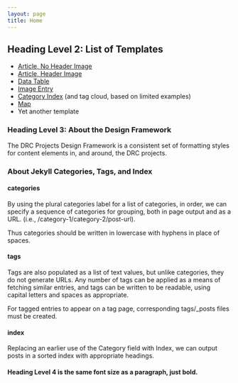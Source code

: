```yaml
---
layout: page
title: Home
---
```

## Heading Level 2: List of Templates

* [Article, No Header Image](/design-framework/article-no-header-image.html)
* [Article, Header Image](/design-framework/article-header-image.html)
* [Data Table](/design-framework/data-table.html)
* [Image Entry](/design-framework/images/urban-coyote)
* [Category Index](/design-framework/category-index.html) (and tag cloud, based on limited examples)
* [Map](/design-framework/map.html)
* Yet another template

### Heading Level 3: About the Design Framework

The DRC Projects Design Framework is a consistent set of formatting styles for content elements in, and around, the DRC projects.

### About Jekyll Categories, Tags, and Index

#### categories

By using the plural categories label for a list of categories, in order, we can specify a sequence of categories for grouping, both in page output and as a URL. (i.e., <span class="code">/category-1/category-2/post-url</span>).

Thus categories should be written in lowercase with hyphens in place of spaces.

#### tags

Tags are also populated as a list of text values, but unlike categories, they do not generate URLs. Any number of tags can be applied as a means of fetching similar entries, and tags can be written to be readable, using capital letters and spaces as appropriate.

For tagged entries to appear on a tag page, corresponding <span class="code">tags/_posts</span> files must be created.

#### index

Replacing an earlier use of the Category field with Index, we can output posts in a sorted index with appropriate headings.

#### Heading Level 4 is the same font size as a paragraph, just bold.
